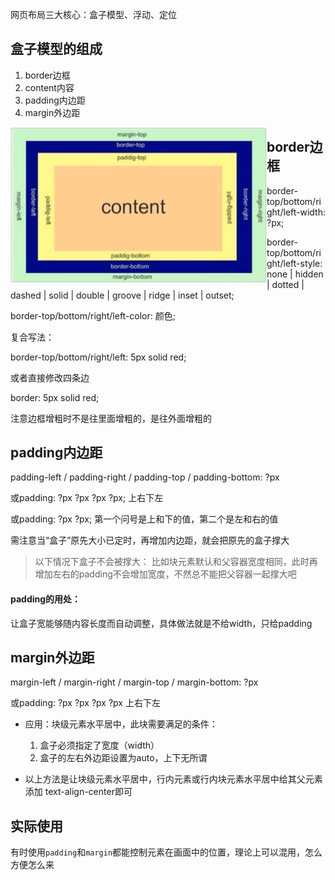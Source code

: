 网页布局三大核心：盒子模型、浮动、定位

## 盒子模型的组成

1. border边框
2. content内容
3. padding内边距
4. margin外边距

<img align=left src="assets/image-20220710114034485.png" alt="image-20220710114034485" style="zoom: 50%;" />



## border边框

border-top/bottom/right/left-width: ?px;

border-top/bottom/right/left-style: none | hidden | dotted | dashed | solid | double | groove | ridge | inset |  outset;

border-top/bottom/right/left-color: 颜色;

复合写法：

border-top/bottom/right/left: 5px solid red;

或者直接修改四条边

border: 5px solid red;

注意边框增粗时不是往里面增粗的，是往外面增粗的



## padding内边距

padding-left / padding-right / padding-top / padding-bottom: ?px

或padding: ?px ?px ?px ?px; 上右下左

或padding: ?px ?px; 第一个问号是上和下的值，第二个是左和右的值

需注意当“盒子”原先大小已定时，再增加内边距，就会把原先的盒子撑大

> 以下情况下盒子不会被撑大：
> 比如块元素默认和父容器宽度相同，此时再增加左右的padding不会增加宽度，不然总不能把父容器一起撑大吧

#### padding的用处：

让盒子宽能够随内容长度而自动调整，具体做法就是不给width，只给padding

## margin外边距

margin-left / margin-right / margin-top / margin-bottom: ?px 

或padding: ?px ?px ?px ?px 上右下左

* 应用：块级元素水平居中，此块需要满足的条件：

	1. 盒子必须指定了宽度（width）
	2. 盒子的左右外边距设置为auto，上下无所谓

* 以上方法是让块级元素水平居中，行内元素或行内块元素水平居中给其父元素添加 text-align-center即可



## 实际使用

有时使用`padding`和`margin`都能控制元素在画面中的位置，理论上可以混用，怎么方便怎么来

